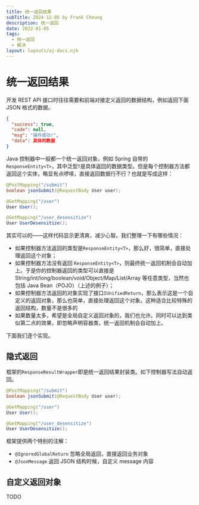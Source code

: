 ```yaml
---
title: 统一返回结果
subTitle: 2024-12-05 by Frank Cheung
description: 统一返回
date: 2022-01-05
tags:
  - 统一返回
  - 解决
layout: layouts/aj-docs.njk
---
```


# 统一返回结果
开发 REST API 接口时往往需要和前端对接定义返回的数据结构，例如返回下面 JSON 格式的数据。
```json
{
  "success": true,
  "code": null,
  "msg": "操作成功!",
  "data": 具体的数据
}
```

Java 控制器中一般都一个统一返回对象，例如 Spring 自带的`ResponseEntity<T>`，其中泛型`T`是具体返回的数据类型。但是每个控制器方法都返回这个实体，略显有点啰嗦，直接返回数据行不行？也就是写成这样：


```java
@PostMapping("/submit")
boolean jsonSubmit(@RequestBody User user);

@GetMapping("/user")
User User();

@GetMapping("/user_desensitize")
User UserDesensitize();
```

其实可以的——这样代码显示更清爽，减少心智。我们整理一下有哪些情况：

- 如果控制器方法返回的类型是`ResponseEntity<T>`，那么好，很简单，直接处理返回这个对象；
- 如果控制器方法没有返回 `ResponseEntity<T>`，则最终统一返回机制会自动加上。于是你的控制器返回的类型可以直接是 String/int/long/boolean/void/Object/Map/List/Array 等任意类型，当然也包括 Java Bean（POJO）（上述的例子）；
- 如果控制器方法返回的对象实现了接口`IUnifiedReturn`，那么表示这是一个自定义的返回对象，那么也简单，直接处理返回这个对象。这种适合比较特殊的返回结构，数量不是很多的
- 如果数量太多，希望是全局自定义返回对象的，我们也允许。同时可以达到类似第二点的效果，即忽略声明容器类，统一返回机制会自动加上。

下面我们逐个实现。

## 隐式返回

框架的`ResponseResultWrapper`即是统一返回结果封装类。如下控制器写法自动返回。

```java
@PostMapping("/submit")
boolean jsonSubmit(@RequestBody User user);

@GetMapping("/user")
User User();

@GetMapping("/user_desensitize")
User UserDesensitize();
```

框架提供两个特别的注解：

- `@IgnoredGlobalReturn` 忽略全局返回，直接返回业务对象
- `@JsonMessage` 返回 JSON 结构时候，自定义 message 内容

## 自定义返回对象

TODO
